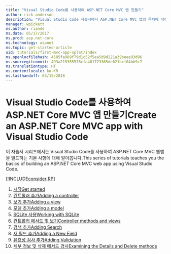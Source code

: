 ```yaml
---
title: "Visual Studio Code를 사용하여 ASP.NET Core MVC 앱 만들기"
author: rick-anderson
description: "Visual Studio Code 자습서에서 ASP.NET Core MVC 앱의 목차에 대해 알아봅니다."
manager: wpickett
ms.author: riande
ms.date: 05/17/2017
ms.prod: asp.net-core
ms.technology: aspnet
ms.topic: get-started-article
uid: tutorials/first-mvc-app-xplat/index
ms.openlocfilehash: 4585fa989f79d1c52f5ea5d9d221a39beee93d96
ms.sourcegitcommit: 493a215355576cfa481773365de021bcf04bb9c7
ms.translationtype: HT
ms.contentlocale: ko-KR
ms.lasthandoff: 03/15/2018
---
```

# <a name="create-an-aspnet-core-mvc-app-with-visual-studio-code"></a><span data-ttu-id="85d90-103">Visual Studio Code를 사용하여 ASP.NET Core MVC 앱 만들기</span><span class="sxs-lookup"><span data-stu-id="85d90-103">Create an ASP.NET Core MVC app with Visual Studio Code</span></span>

<span data-ttu-id="85d90-104">이 자습서 시리즈에서는 Visual Studio Code를 사용하여 ASP.NET Core MVC 웹앱을 빌드하는 기본 사항에 대해 알아봅니다.</span><span class="sxs-lookup"><span data-stu-id="85d90-104">This series of tutorials teaches you the basics of building an ASP.NET Core MVC web app using Visual Studio Code.</span></span> 

[!INCLUDE[consider RP](../../includes/razor.md)]

1. [<span data-ttu-id="85d90-105">시작</span><span class="sxs-lookup"><span data-stu-id="85d90-105">Get started</span></span>](xref:tutorials/first-mvc-app-xplat/start-mvc)
1. [<span data-ttu-id="85d90-106">컨트롤러 추가</span><span class="sxs-lookup"><span data-stu-id="85d90-106">Adding a controller</span></span>](xref:tutorials/first-mvc-app-xplat/adding-controller)
1. [<span data-ttu-id="85d90-107">보기 추가</span><span class="sxs-lookup"><span data-stu-id="85d90-107">Adding a view</span></span>](xref:tutorials/first-mvc-app-xplat/adding-view)
1. [<span data-ttu-id="85d90-108">모델 추가</span><span class="sxs-lookup"><span data-stu-id="85d90-108">Adding a model</span></span>](xref:tutorials/first-mvc-app-xplat/adding-model)
1. [<span data-ttu-id="85d90-109">SQLite 사용</span><span class="sxs-lookup"><span data-stu-id="85d90-109">Working with SQLite</span></span>](xref:tutorials/first-mvc-app-xplat/working-with-sql)
1. [<span data-ttu-id="85d90-110">컨트롤러 메서드 및 보기</span><span class="sxs-lookup"><span data-stu-id="85d90-110">Controller methods and views</span></span>](xref:tutorials/first-mvc-app-xplat/controller-methods-views)
1. [<span data-ttu-id="85d90-111">검색 추가</span><span class="sxs-lookup"><span data-stu-id="85d90-111">Adding Search</span></span>](xref:tutorials/first-mvc-app-xplat/search)
1. [<span data-ttu-id="85d90-112">새 필드 추가</span><span class="sxs-lookup"><span data-stu-id="85d90-112">Adding a New Field</span></span>](xref:tutorials/first-mvc-app-xplat/new-field)
1. [<span data-ttu-id="85d90-113">유효성 검사 추가</span><span class="sxs-lookup"><span data-stu-id="85d90-113">Adding Validation</span></span>](xref:tutorials/first-mvc-app-xplat/validation)
1. [<span data-ttu-id="85d90-114">세부 정보 및 삭제 메서드 검사</span><span class="sxs-lookup"><span data-stu-id="85d90-114">Examining the Details and Delete methods</span></span>](xref:tutorials/first-mvc-app/details)
